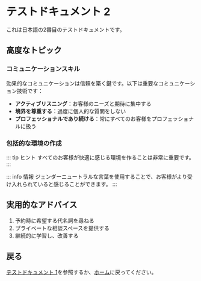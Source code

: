 # テストドキュメント 2

これは日本語の2番目のテストドキュメントです。

## 高度なトピック

### コミュニケーションスキル

効果的なコミュニケーションは信頼を築く鍵です。以下は重要なコミュニケーション技術です：

- **アクティブリスニング**：お客様のニーズと期待に集中する
- **境界を尊重する**：過度に個人的な質問をしない
- **プロフェッショナルであり続ける**：常にすべてのお客様をプロフェッショナルに扱う

### 包括的な環境の作成

::: tip ヒント
すべてのお客様が快適に感じる環境を作ることは非常に重要です。
:::

::: info 情報
ジェンダーニュートラルな言葉を使用することで、お客様がより受け入れられていると感じることができます。
:::

## 実用的なアドバイス

1. 予約時に希望する代名詞を尋ねる
2. プライベートな相談スペースを提供する
3. 継続的に学習し、改善する

## 戻る

[テストドキュメント 1](./test)を参照するか、[ホーム](/ja/)に戻ってください。
